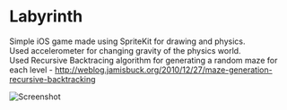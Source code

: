 Labyrinth
=========

Simple iOS game made using SpriteKit for drawing and physics. <br />
Used accelerometer for changing gravity of the physics world. <br />
Used Recursive Backtracing algorithm for generating a random maze for each level - http://weblog.jamisbuck.org/2010/12/27/maze-generation-recursive-backtracking

![Screenshot](https://raw.githubusercontent.com/mdhorda/Labyrinth/master/screenshot.png)
